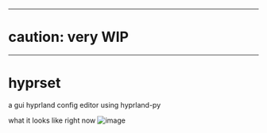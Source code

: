 <hr>

# caution: very WIP

<hr>

# hyprset
a gui hyprland config editor using hyprland-py

what it looks like right now
![image](https://user-images.githubusercontent.com/77581181/209963490-93376df5-f6d1-4746-b233-38c3b871b803.png)

